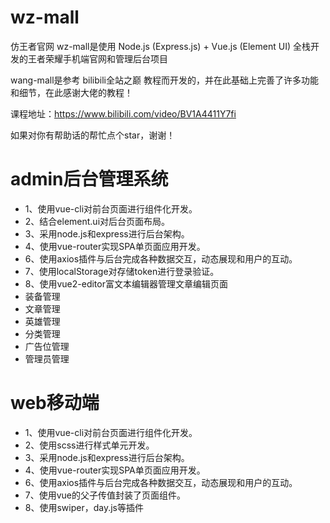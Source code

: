 # wz-mall
 仿王者官网
 wz-mall是使用 Node.js (Express.js) + Vue.js (Element UI) 全栈开发的王者荣耀手机端官网和管理后台项目

 wang-mall是参考 bilibili全站之巅 教程而开发的，并在此基础上完善了许多功能和细节，在此感谢大佬的教程！

 课程地址：https://www.bilibili.com/video/BV1A4411Y7fi
 
 如果对你有帮助话的帮忙点个star，谢谢！
# admin后台管理系统
* 1、使用vue-cli对前台页面进行组件化开发。
* 2、结合element.ui对后台页面布局。
* 3、采用node.js和express进行后台架构。
* 4、使用vue-router实现SPA单页面应用开发。
* 6、使用axios插件与后台完成各种数据交互，动态展现和用户的互动。
* 7、使用localStorage对存储token进行登录验证。
* 8、使用vue2-editor富文本编辑器管理文章编辑页面
* 装备管理
* 文章管理
* 英雄管理
* 分类管理
* 广告位管理
* 管理员管理
#  web移动端
* 1、使用vue-cli对前台页面进行组件化开发。
* 2、使用scss进行样式单元开发。
* 3、采用node.js和express进行后台架构。
* 4、使用vue-router实现SPA单页面应用开发。
* 6、使用axios插件与后台完成各种数据交互，动态展现和用户的互动。
* 7、使用vue的父子传值封装了页面组件。
* 8、使用swiper，day.js等插件
